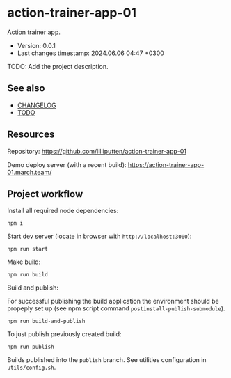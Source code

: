 <!--
@since 2024.06.05, 23:18
@changed 2024.06.05, 23:18
-->

# action-trainer-app-01

Action trainer app.

- Version: 0.0.1
- Last changes timestamp: 2024.06.06 04:47 +0300

TODO: Add the project description.

## See also

- [CHANGELOG](CHANGELOG.md)
- [TODO](TODO.md)

## Resources

Repository: https://github.com/lilliputten/action-trainer-app-01

Demo deploy server (with a recent build): https://action-trainer-app-01.march.team/

## Project workflow

Install all required node dependencies:

```
npm i
```

Start dev server (locate in browser with `http://localhost:3000`):

```
npm run start
```

Make build:

```
npm run build
```

Build and publish:

For successful publishing the build application the environment should be
propeply set up (see npm script command `postinstall-publish-submodule`).

```
npm run build-and-publish
```

To just publish previously created build:

```
npm run publish
```

Builds published into the `publish` branch. See utilities configuration in
`utils/config.sh`.
